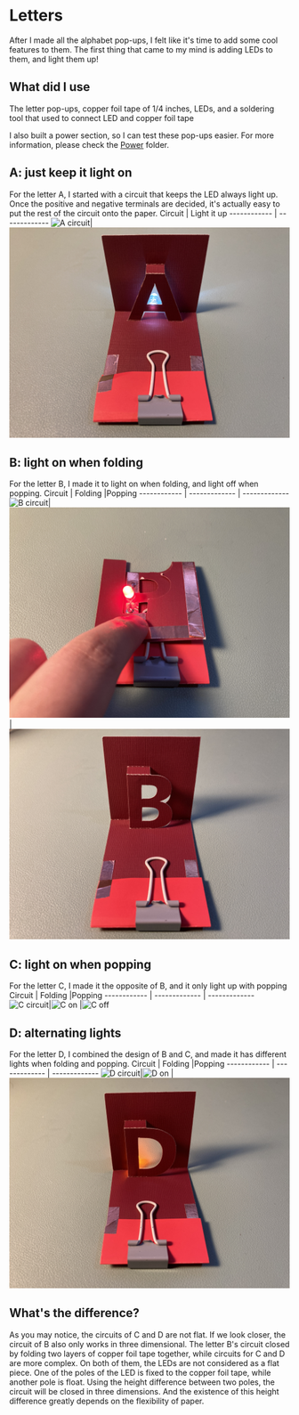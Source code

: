 # Letters
After I made all the alphabet pop-ups, I felt like it's time to add some cool features to them. The first thing that came to my mind is adding LEDs to them, and light them up!
## What did I use
The letter pop-ups, copper foil tape of 1/4 inches, LEDs, and a soldering tool that used to connect LED and copper foil tape

I also built a power section, so I can test these pop-ups easier. For more information, please check the [Power](https://github.com/Ruhan-Yang/Light-up/tree/master/Power) folder.

## A: just keep it light on
For the letter A, I started with a circuit that keeps the LED always light up. Once the positive and negative terminals are decided, it's actually easy to put the rest of the circuit onto the paper.
Circuit | Light it up
------------ | ------------- 
![A circuit](https://github.com/Ruhan-Yang/Light-up/blob/master/Letters/A%202.JPG)|![A light](https://github.com/Ruhan-Yang/Light-up/blob/master/Letters/A%201.JPG)

## B: light on when folding
For the letter B, I made it to light on when folding, and light off when popping.
Circuit | Folding |Popping
------------ | ------------- | -------------
![B circuit](https://github.com/Ruhan-Yang/Light-up/blob/master/Letters/B%203.JPG)|![B on](https://github.com/Ruhan-Yang/Light-up/blob/master/Letters/B%201.JPG) |![B off](https://github.com/Ruhan-Yang/Light-up/blob/master/Letters/B%202.JPG)

## C: light on when popping
For the letter C, I made it the opposite of B, and it only light up with popping
Circuit | Folding |Popping
------------ | ------------- | -------------
![C circuit](https://github.com/Ruhan-Yang/Light-up/blob/master/Letters/C%203.jpg)|![C on](https://github.com/Ruhan-Yang/Light-up/blob/master/Letters/C%202.jpg) |![C off](https://github.com/Ruhan-Yang/Light-up/blob/master/Letters/C%201.JPG)


## D: alternating lights
For the letter D, I combined the design of B and C, and made it has different lights when folding and popping.
Circuit | Folding |Popping
------------ | ------------- | -------------
![D circuit](https://github.com/Ruhan-Yang/Light-up/blob/master/Letters/D%203.JPG)|![D on](https://github.com/Ruhan-Yang/Light-up/blob/master/Letters/D%202.JPG) |![D off](https://github.com/Ruhan-Yang/Light-up/blob/master/Letters/D%201.JPG)

## What's the difference?
As you may notice, the circuits of C and D are not flat. If we look closer, the circuit of B also only works in three dimensional.
The letter B's circuit closed by folding two layers of copper foil tape together, while circuits for C and D are more complex. On both of them, the LEDs are not considered as a flat piece. One of the poles of the LED is fixed to the copper foil tape, while another pole is float. Using the height difference between two poles, the circuit will be closed in three dimensions. And the existence of this height difference greatly depends on the flexibility of paper.

